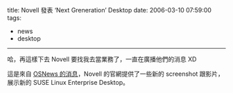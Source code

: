 title: Novell 發表 ‘Next Greneration’ Desktop
date: 2006-03-10 07:59:00
tags: 
- news
- desktop
---

哈，再這樣下去 Novell 要找我去當業務了，一直在廣播他們的消息 XD

這是來自 [OSNews 的消息](http://www.osnews.com/story.php?news_id=13921)，Novell 的官網提供了一些新的 screenshot 跟影片，展示新的 SUSE Linux Enterprise Desktop。